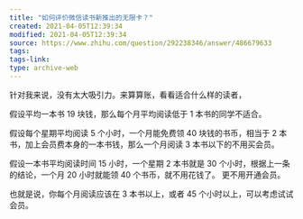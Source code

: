 ```yaml
---
title: "如何评价微信读书新推出的无限卡？"
created: 2021-04-05T12:39:34
modified: 2021-04-05T12:39:34
source: https://www.zhihu.com/question/292238346/answer/486679633
tags:
tags-link:
type: archive-web
---
```

针对我来说，没有太大吸引力。来算算账，看看适合什么样的读者，

假设平均一本书 19 块钱，那么每个月平均阅读低于 1 本书的同学不适合。

假设每个星期平均阅读 5 个小时，一个月能免费领 40 块钱的书币，相当于 2 本书，加上会员费本身的一本书钱，那么一个月阅读 3 本书以下的不用买会员。

假设一本书平均阅读时间 15 小时，一个星期 2 本书就是 30 个小时，根据上一条的结论，一个月 20 小时就能领 40 个书币，就不用花钱了。 更不用开通会员。

也就是说，你每个月阅读应该在 3 本书以上，或者 45 个小时以上，可以考虑试试会员。
